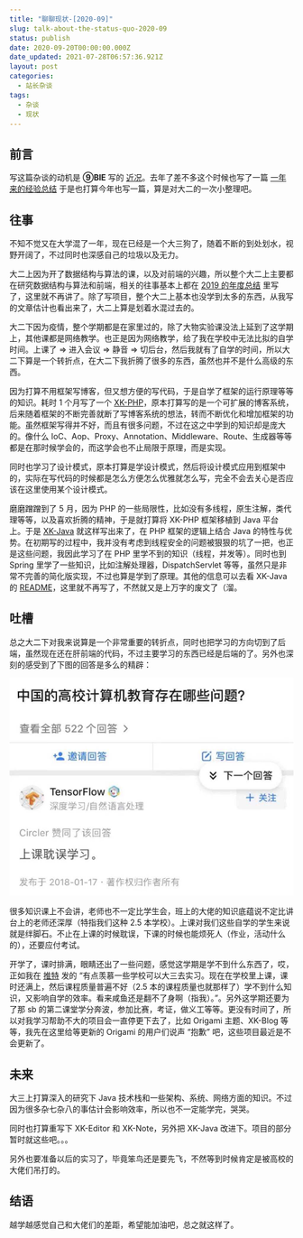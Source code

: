 ```yaml
---
title: "聊聊现状-[2020-09]"
slug: talk-about-the-status-quo-2020-09
status: publish
date: 2020-09-20T00:00:00.000Z
date_updated: 2021-07-28T06:57:36.921Z
layout: post
categories:
  - 站长杂谈
tags:
  - 杂谈
  - 现状
---
```


## 前言

写这篇杂谈的动机是 **⑨BIE** 写的 [近况](https://9bie.org/index.php/archives/671/)。去年了差不多这个时候也写了一篇 [一年来的经验总结](https://blog.ixk.me/summary-of-experience-over-the-past-year.html) 于是也打算今年也写一篇，算是对大二的一次小整理吧。

## 往事

不知不觉又在大学混了一年，现在已经是一个大三狗了，随着不断的到处划水，视野开阔了，不过同时也深感自己的垃圾以及无力。

大二上因为开了数据结构与算法的课，以及对前端的兴趣，所以整个大二上主要都在研究数据结构与算法和前端，相关的往事基本上都在 [2019 的年度总结](https://blog.ixk.me/my-blog-2019-year-end-summary.html) 里写了，这里就不再讲了。除了写项目，整个大二上基本也没学到太多的东西，从我写的文章估计也看出来了，大二上算是划着水混过去的。

大二下因为疫情，整个学期都是在家里过的，除了大物实验课没法上延到了这学期上，其他课都是网络教学。也正是因为网络教学，给了我在学校中无法比拟的自学时间。上课了 => 进入会议 => 静音 => 切后台，然后我就有了自学的时间，所以大二下算是一个转折点，在大二下我折腾了很多的东西，虽然也并不是什么高级的东西。

因为打算不用框架写博客，但又想方便的写代码，于是自学了框架的运行原理等等的知识。耗时 1 个月写了一个 [XK-PHP](https://github.com/syfxlin/xkphp)，原本打算写的是一个可扩展的博客系统，后来随着框架的不断完善就断了写博客系统的想法，转而不断优化和增加框架的功能。虽然框架写得并不好，而且有很多问题，不过在这之中学到的知识却是庞大的。像什么 IoC、Aop、Proxy、Annotation、Middleware、Route、生成器等等都是在那时候学会的，而这学会也不止局限于原理，而是实现。

同时也学习了设计模式，原本打算是学设计模式，然后将设计模式应用到框架中的，实际在写代码的时候都是怎么方便怎么优雅就怎么写，完全不会去关心是否应该在这里使用某个设计模式。

磨磨蹭蹭到了 5 月，因为 PHP 的一些局限性，比如没有多线程，原生注解，类代理等等，以及喜欢折腾的精神，于是就打算将 XK-PHP 框架移植到 Java 平台上。于是 [XK-Java](https://github.com/syfxlin/xkjava) 就这样写出来了，在 PHP 框架的逻辑上结合 Java 的特性与优势。在初期写的过程中，我并没有考虑到线程安全的问题被狠狠的坑了一把，也正是这些问题，我因此学习了在 PHP 里学不到的知识（线程，并发等）。同时也到 Spring 里学了一些知识，比如注解处理器，DispatchServlet 等等，虽然只是非常不完善的简化版实现，不过也算是学到了原理。其他的信息可以去看 XK-Java 的 [README](https://github.com/syfxlin/xkjava#readme)，这里就不再写了，不然就又是上万字的废文了（溜。

## 吐槽

总之大二下对我来说算是一个非常重要的转折点，同时也把学习的方向切到了后端，虽然现在还在肝前端的代码，不过主要学习的东西已经是后端的了。另外也深刻的感受到了下图的回答是多么的精辟：

![](images/1d5325e0-9a28-4448-bc8f-4e2b3aa8841f.jpg)

很多知识课上不会讲，老师也不一定比学生会，班上的大佬的知识底蕴说不定比讲台上的老师还深厚（特指我们这种 2.5 本学校）。上课对我们这些自学的学生来说就是绊脚石。不止在上课的时候耽误，下课的时候也能烦死人（作业，活动什么的），还要应付考试。

开学了，课时排满，眼睛还出了一些问题，感觉这学期是学不到什么东西了，哎，正如我在 [推特](https://twitter.com/syfxlin/status/1306440740218703873) 发的 “有点羡慕一些学校可以大三去实习。现在在学校里上课，课时还满上，然后课程质量普遍不好（2.5 本的课程质量也就那样了）学不到什么知识，又影响自学的效率。看来咸鱼还是翻不了身啊（指我）。”。另外这学期还要为了那 sb 的第二课堂学分奔波，参加比赛，考证，做义工等等。更没有时间了，所以对我学习帮助不大的项目会一直停更下去了，比如 Origami 主题、XK-Blog 等等，我先在这里给等更新的 Origami 的用户们说声 “抱歉” 吧，这些项目最近是不会更新了。

## 未来

大三上打算深入的研究下 Java 技术栈和一些架构、系统、网络方面的知识。不过因为很多杂七杂八的事估计会影响效率，所以也不一定能学完，哭哭。

同时也打算重写下 XK-Editor 和 XK-Note，另外把 XK-Java 改进下。项目的部分暂时就这些吧。。。

另外也要准备以后的实习了，毕竟笨鸟还是要先飞，不然等到时候肯定是被高校的大佬们吊打的。

## 结语

越学越感觉自己和大佬们的差距，希望能加油吧，总之就这样了。
